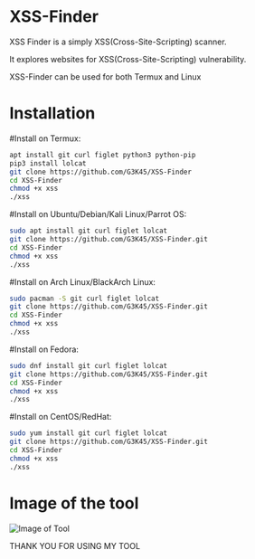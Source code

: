 # XSS-Finder
XSS Finder is a simply XSS(Cross-Site-Scripting) scanner.

It explores websites for XSS(Cross-Site-Scripting) vulnerability.

XSS-Finder can be used for both Termux and Linux

# Installation

#Install on Termux:
```bash
apt install git curl figlet python3 python-pip
pip3 install lolcat
git clone https://github.com/G3K45/XSS-Finder
cd XSS-Finder
chmod +x xss
./xss
```

#Install on Ubuntu/Debian/Kali Linux/Parrot OS:
```bash
sudo apt install git curl figlet lolcat
git clone https://github.com/G3K45/XSS-Finder.git
cd XSS-Finder
chmod +x xss
./xss
```

#Install on Arch Linux/BlackArch Linux:
```bash
sudo pacman -S git curl figlet lolcat
git clone https://github.com/G3K45/XSS-Finder.git
cd XSS-Finder
chmod +x xss
./xss
```

#Install on Fedora:
```bash
sudo dnf install git curl figlet lolcat
git clone https://github.com/G3K45/XSS-Finder.git
cd XSS-Finder
chmod +x xss
./xss
```

#Install on CentOS/RedHat:
```bash
sudo yum install git curl figlet lolcat
git clone https://github.com/G3K45/XSS-Finder.git
cd XSS-Finder
chmod +x xss
./xss
```

# Image of the tool

![Image of Tool](https://i.ibb.co/Y0v7jQq/Image6.png)

THANK YOU FOR USING MY TOOL

